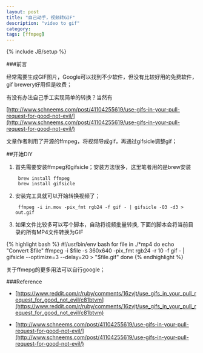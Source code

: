 ```yaml
---
layout: post
title: "自己动手，视频转GIF"
description: "video to gif"
category: 
tags: [ffmpeg]
---
```

{% include JB/setup %}

###前言

经常需要生成GIF图片，Google可以找到不少软件，但没有比较好用的免费软件，gif brewery好用但是收费；

有没有办法自己手工实现简单的转换？当然有

[http://www.schneems.com/post/41104255619/use-gifs-in-your-pull-request-for-good-not-evil/](http://www.schneems.com/post/41104255619/use-gifs-in-your-pull-request-for-good-not-evil/)

文章作者利用了开源的ffmpeg，将视频导成gif，再通过gifsicle调整gif；

##开始DIY

1. 首先需要安装ffmpeg和gifsicle；安装方法很多，这里笔者用的是brew安装

		brew install ffmpeg
		brew install gifsicle

2. 安装完工具就可以开始转换视频了；

		ffmpeg -i in.mov -pix_fmt rgb24 -f gif - | gifsicle -O3 -d3 > out.gif  

3. 如果文件比较多可以写个脚本，自动将视频批量转换, 下面的脚本会将当前目录的所有MP4文件转换为GIF

{% highlight bash %}
#!/usr/bin/env bash
for file in ./*mp4
do
	echo "Convert $file"
	ffmpeg -i $file -s 360x640 -pix_fmt rgb24 -r 10 -f gif - | gifsicle --optimize=3 --delay=20 > "$file.gif"
done
{% endhighlight %}

关于ffmepg的更多用法可以自行google；

###Reference
* [https://www.reddit.com/r/ruby/comments/16zvjt/use_gifs_in_your_pull_request_for_good_not_evil/c81btvm](https://www.reddit.com/r/ruby/comments/16zvjt/use_gifs_in_your_pull_request_for_good_not_evil/c81btvm)

* [http://www.schneems.com/post/41104255619/use-gifs-in-your-pull-request-for-good-not-evil/](http://www.schneems.com/post/41104255619/use-gifs-in-your-pull-request-for-good-not-evil/)

